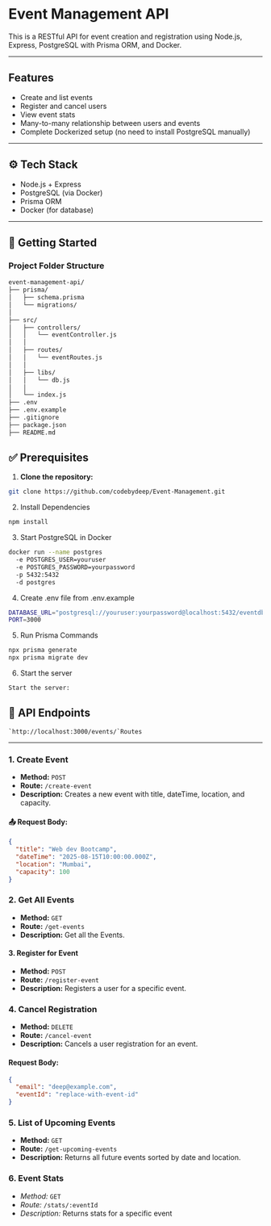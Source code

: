 # Event Management API

This is a RESTful API for event creation and registration using Node.js, Express, PostgreSQL with Prisma ORM, and Docker.

---

## Features

- Create and list events
- Register and cancel users
- View event stats
- Many-to-many relationship between users and events
- Complete Dockerized setup (no need to install PostgreSQL manually)

---

## ⚙️ Tech Stack

- Node.js + Express
- PostgreSQL (via Docker)
- Prisma ORM
- Docker (for database)

---

## 🚀 Getting Started

### Project Folder Structure
```bash
event-management-api/
├── prisma/
│   ├── schema.prisma        
│   └── migrations/          
│
├── src/
│   ├── controllers/
│   │   └── eventController.js   
│   │
│   ├── routes/
│   │   └── eventRoutes.js       
│   │
│   ├── libs/
│   │   └── db.js                
│   │
│   └── index.js                 
├── .env                         
├── .env.example                         
├── .gitignore                 
├── package.json                
├── README.md                    
```

 ## ✅ Prerequisites

1. **Clone the repository:**

```bash
git clone https://github.com/codebydeep/Event-Management.git

```
2. Install Dependencies
```bash
npm install
```

3. Start PostgreSQL in Docker

```bash
docker run --name postgres 
  -e POSTGRES_USER=youruser 
  -e POSTGRES_PASSWORD=yourpassword 
  -p 5432:5432 
  -d postgres
```
4. Create .env file from .env.example
```bash
DATABASE_URL="postgresql://youruser:yourpassword@localhost:5432/eventdb?schema=public"
PORT=3000
```

5. Run Prisma Commands
```bash
npx prisma generate
npx prisma migrate dev
```

6. Start the server
```bash
Start the server:
```


## 📮 API Endpoints
```
`http://localhost:3000/events/`Routes
```
---

### 1. Create Event

- **Method:** `POST`  
- **Route:** `/create-event`  
- **Description:** Creates a new event with title, dateTime, location, and capacity.

#### 📤 Request Body:
```json
{
  "title": "Web dev Bootcamp",
  "dateTime": "2025-08-15T10:00:00.000Z",
  "location": "Mumbai",
  "capacity": 100
}
```

### 2. Get All Events

- **Method:** `GET`  
- **Route:** `/get-events`  
- **Description:** Get all the Events.

#### 3. Register for Event

- **Method:** `POST`
- **Route:** `/register-event`
- **Description:** Registers a user for a specific event.

### 4. Cancel Registration
- **Method:** `DELETE`
- **Route:** `/cancel-event`
- **Description:** Cancels a user registration for an event.

####  Request Body:
```json
{
  "email": "deep@example.com",
  "eventId": "replace-with-event-id"
}
```

### 5. List of Upcoming Events
- **Method:** `GET`
- **Route:** `/get-upcoming-events`
- **Description:** Returns all future events sorted by date and location.


### 6. Event Stats
- *Method:* `GET`
- *Route:* `/stats/:eventId`
- *Description:* Returns stats for a specific event
